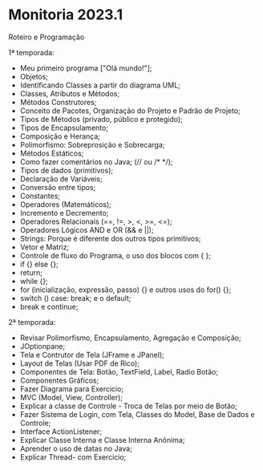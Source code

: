 # Monitoria 2023.1

Roteiro e Programação 
  
1ª  temporada:
  - Meu primeiro programa ["Olá mundo!"];
  - Objetos;
  - Identificando Classes a partir do diagrama UML;
  - Classes, Atributos e Métodos;
  - Métodos Construtores;
  - Conceito de Pacotes, Organização do Projeto e Padrão de Projeto;
  - Tipos de Métodos (privado, público e protegido);
  - Tipos de Encapsulamento;
  - Composição e Herança;
  - Polimorfismo: Sobreprosição e Sobrecarga;
  - Métodos Estáticos;
  - Como fazer comentários no Java; (// ou /* */);
  - Tipos de dados (primitivos);
  - Declaração de Variáveis;
  - Conversão entre tipos;
  - Constantes;
  - Operadores (Matemáticos);
  - Incremento e Decremento;
  - Operadores Relacionais (==, !=, >, <, >=, <=);
  - Operadores Lógicos AND e OR (&& e ||);
  - Strings: Porque é diferente dos outros tipos primitivos;
  - Vetor e Matriz;
  - Controle de fluxo do Programa, o uso dos blocos com { };
  - if {} else {};
  - return;
  - while {};
  - for (inicialização, expressão, passo) {} e outros usos do for() {};
  - switch () case: break; e o default;
  - break e continue;
    
2ª  temporada:
  - Revisar Polimorfismo, Encapsulamento, Agregação e Composição;
  - JOptionpane;
  - Tela e Contrutor de Tela (JFrame e JPanel);
  - Layout de Telas (Usar PDF de Rico);
  - Componentes de Tela: Botão, TextField, Label, Radio Botão;
  - Componentes Gráficos;
  - Fazer Diagrama para Exercicio;
  - MVC (Model, View, Controller);
  - Explicar a classe de Controle - Troca de Telas por meio de Botão;
  - Fazer Sistema de Login, com Tela, Classes do Model, Base de Dados e Controle;
  - Interface ActionListener;
  - Explicar Classe Interna e Classe Interna Anônima;
  - Aprender o uso de datas no Java;
  - Explicar Thread- com Exercicio;


  
